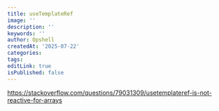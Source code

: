 ```yaml
---
title: useTemplateRef
image: ''
description: ''
keywords: ''
author: Opshell
createdAt: '2025-07-22'
categories: 
tags: 
editLink: true
isPublished: false
---
```

https://stackoverflow.com/questions/79031309/usetemplateref-is-not-reactive-for-arrays
